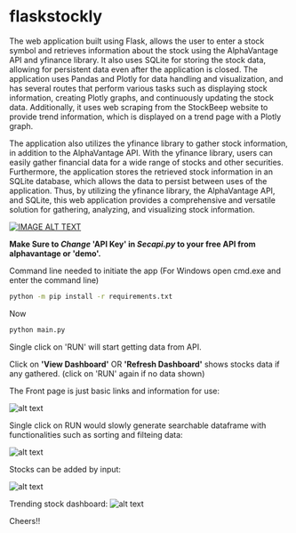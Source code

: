 # flaskstockly

The web application built using Flask, allows the user to enter a stock symbol and retrieves information about the stock using the AlphaVantage API and yfinance library. It also uses SQLite for storing the stock data, allowing for persistent data even after the application is closed. The application uses Pandas and Plotly for data handling and visualization, and has several routes that perform various tasks such as displaying stock information, creating Plotly graphs, and continuously updating the stock data. Additionally, it uses web scraping from the StockBeep website to provide trend information, which is displayed on a trend page with a Plotly graph.

The application also utilizes the yfinance library to gather stock information, in addition to the AlphaVantage API. With the yfinance library, users can easily gather financial data for a wide range of stocks and other securities. Furthermore, the application stores the retrieved stock information in an SQLite database, which allows the data to persist between uses of the application. Thus, by utilizing the yfinance library, the AlphaVantage API, and SQLite, this web application provides a comprehensive and versatile solution for gathering, analyzing, and visualizing stock information.

[![IMAGE ALT TEXT](http://img.youtube.com/vi/Axrrbg3YYGc/0.jpg)](http://www.youtube.com/watch?v=Axrrbg3YYGc "Get Insights into the Stock Market with FlaskStockly: A Comprehensive Flask Web App")

**Make Sure to _Change_ 'API Key' in _Secapi.py_ to your free API from alphavantage or 'demo'.** 

Command line needed to initiate the app (For Windows open cmd.exe and enter the command line)

```bash
python -m pip install -r requirements.txt
```
Now

```bash
python main.py
```

Single click on 'RUN' will start getting data from API.

Click on **'View Dashboard'** OR **'Refresh Dashboard'** shows stocks data if any gathered. (click on 'RUN' again if no data shown) 

The Front page is just basic links and information for use:

![alt text](https://github.com/Imsach/flaskstockly/blob/0d86fb3e63d7544410c61282cb22ca7626f3120e/screenshots/frontpage.gif)

Single click on RUN would slowly generate searchable dataframe with functionalities such as sorting and filteing data:

![alt text](https://github.com/Imsach/flaskstockly/blob/0d86fb3e63d7544410c61282cb22ca7626f3120e/screenshots/stocks-dashboard.gif)

Stocks can be added by input:

![alt text](https://github.com/Imsach/flaskstockly/blob/0d86fb3e63d7544410c61282cb22ca7626f3120e/screenshots/Add-stock.gif)

Trending stock dashboard:
![alt text](https://github.com/Imsach/flaskstockly/blob/0d86fb3e63d7544410c61282cb22ca7626f3120e/screenshots/trending-dashboard.gif)


Cheers!!


